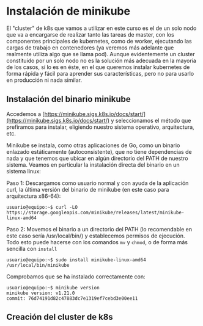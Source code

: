 # Instalación de minikube

El "cluster" de k8s que vamos a utilizar en este curso es el de un
solo nodo que va a encargarse de realizar tanto las tareas de master,
con los componentes principales de kubernetes, como de worker,
ejecutando las cargas de trabajo en contenedores (ya veremos más
adelante que realmente utiliza algo que se llama pod). Aunque
evidentemente un cluster constituido por un solo nodo no es la
solución más adecuada en la mayoría de los casos, sí lo es en éste, en
el que queremos instalar kubernetes de forma rápida y fácil para
aprender sus características, pero no para usarlo en producción ni
nada similar.

## Instalación del binario minikube

Accedemos a
[https://minikube.sigs.k8s.io/docs/start/](https://minikube.sigs.k8s.io/docs/start/)
y seleccionamos el método que prefiramos para instalar, eligiendo
nuestro sistema operativo, arquitectura, etc.

Minikube se instala, como otras aplicaciones de Go, como un binario
enlazado estáticamente (autoconsistente), que no tiene dependencias de
nada y que tenemos que ubicar en algún directorio del PATH de nuestro
sistema. Veamos en particular la instalación directa del binario en un
sistema linux:

Paso 1: Descargamos como usuario normal y con ayuda de la aplicación
curl, la última versión del binario de minikube (en este caso para
arquitectura x86-64):

    usuario@equipo:~$ curl -LO https://storage.googleapis.com/minikube/releases/latest/minikube-linux-amd64

Paso 2: Movemos el binario a un directorio del PATH (lo recomendable
en este caso sería /usr/local/bin/) y establecemos permisos de
ejecución. Todo esto puede hacerse con los comandos `mv` y `chmod`, o
de forma más sencilla con `install`

    usuario@equipo:~$ sudo install minikube-linux-amd64	/usr/local/bin/minikube

Comprobamos que se ha instalado correctamente con:

    usuario@equipo:~$ minikube version
    minikube version: v1.21.0
    commit: 76d74191d82c47883dc7e1319ef7cebd3e00ee11

## Creación del cluster de k8s

